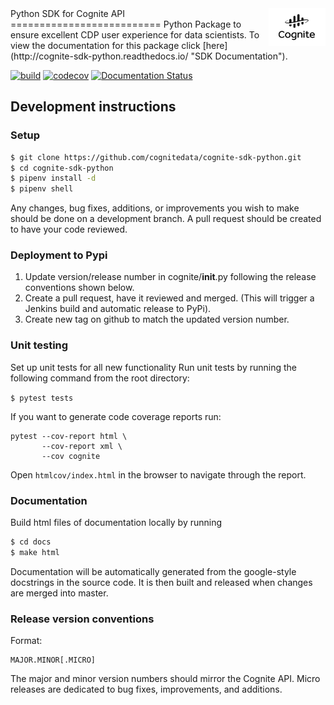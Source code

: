 <a href="https://cognite.com/">
    <img src="https://github.com/cognitedata/cognite-sdk-python/blob/readme/cognite_logo.png" alt="Cognite logo" title="Cognite" align="right" height="60" />
</a>
Python SDK for Cognite API
==========================
Python Package to ensure excellent CDP user experience for data scientists.
To view the documentation for this package click [here](http://cognite-sdk-python.readthedocs.io/ "SDK Documentation").

[![build](https://webhooks.dev.cognite.ai/build/buildStatus/icon?job=github-builds/cognite-sdk-python/master)](https://build.dev.cognite.ai/job/github-builds/job/cognite-sdk-python/job/master/)
[![codecov](https://codecov.io/gh/cognitedata/cognite-sdk-python/branch/master/graph/badge.svg)](https://codecov.io/gh/cognitedata/cognite-sdk-python)
[![Documentation Status](https://readthedocs.org/projects/cognite-sdk-python/badge/?version=latest)](http://cognite-sdk-python.readthedocs.io/en/latest/?badge=latest)

## Development instructions
### Setup
```bash
$ git clone https://github.com/cognitedata/cognite-sdk-python.git
$ cd cognite-sdk-python
$ pipenv install -d
$ pipenv shell
```

Any changes, bug fixes, additions, or improvements you wish to make should be done on a development branch. A pull request should be created to have your code reviewed.
### Deployment to Pypi
1. Update version/release number in cognite/__init__.py following the release conventions shown below.
2. Create a pull request, have it reviewed and merged. (This will trigger a Jenkins build and automatic release to PyPi).
3. Create new tag on github to match the updated version number.

### Unit testing
Set up unit tests for all new functionality
Run unit tests by running the following command from the root directory:

`$ pytest tests`

If you want to generate code coverage reports run:

```
pytest --cov-report html \
       --cov-report xml \
       --cov cognite
```

Open `htmlcov/index.html` in the browser to navigate through the report.

### Documentation
Build html files of documentation locally by running
```bash
$ cd docs 
$ make html
```
Documentation will be automatically generated from the google-style docstrings in the source code. It is then built and released when changes are merged into master.

### Release version conventions
Format: 
``` 
MAJOR.MINOR[.MICRO]
```

The major and minor version numbers should mirror the Cognite API. Micro releases are dedicated to bug fixes, improvements, and additions.
